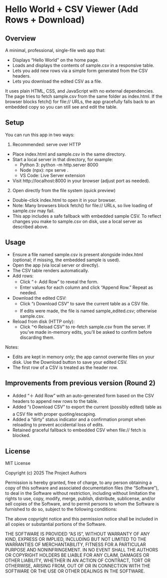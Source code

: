 # Hello World + CSV Viewer (Add Rows + Download)

## Overview
A minimal, professional, single-file web app that:
- Displays “Hello World” on the home page.
- Loads and displays the contents of sample.csv in a responsive table.
- Lets you add new rows via a simple form generated from the CSV headers.
- Lets you download the edited CSV as a file.

It uses plain HTML, CSS, and JavaScript with no external dependencies. The page tries to fetch sample.csv from the same folder as index.html. If the browser blocks fetch() for file:// URLs, the app gracefully falls back to an embedded copy so you can still see and edit the table.

## Setup
You can run this app in two ways:

1) Recommended: serve over HTTP
- Place index.html and sample.csv in the same directory.
- Start a local server in that directory, for example:
  - Python 3: python -m http.server 8000
  - Node (npx): npx serve .
  - VS Code: Live Server extension
- Visit http://localhost:8000 in your browser (adjust port as needed).

2) Open directly from the file system (quick preview)
- Double-click index.html to open it in your browser.
- Note: Many browsers block fetch() for file:// URLs, so live loading of sample.csv may fail.
- This app includes a safe fallback with embedded sample CSV. To reflect changes you make to sample.csv on disk, use a local server as described above.

## Usage
- Ensure a file named sample.csv is present alongside index.html (optional; if missing, the embedded sample is used).
- Open the app (via local server or directly).
- The CSV table renders automatically.
- Add rows:
  - Click “＋ Add Row” to reveal the form.
  - Enter values for each column and click “Append Row.” Repeat as needed.
- Download the edited CSV:
  - Click “⭳ Download CSV” to save the current table as a CSV file.
  - If edits were made, the file is named sample_edited.csv; otherwise sample.csv.
- Reload from disk (HTTP only):
  - Click “⟲ Reload CSV” to re-fetch sample.csv from the server. If you’ve made in-memory edits, you’ll be asked to confirm before discarding them.

Notes:
- Edits are kept in memory only; the app cannot overwrite files on your disk. Use the Download button to save your edited CSV.
- The first row of a CSV is treated as the header row.

## Improvements from previous version (Round 2)
- Added “＋ Add Row” with an auto-generated form based on the CSV headers to append new rows to the table.
- Added “⭳ Download CSV” to export the current (possibly edited) table as a CSV file with proper quoting/escaping.
- Added a “dirty” status indicator and a confirmation prompt when reloading to prevent accidental loss of edits.
- Retained graceful fallback to embedded CSV when file:// fetch is blocked.

## License
MIT License

Copyright (c) 2025 The Project Authors

Permission is hereby granted, free of charge, to any person obtaining a copy
of this software and associated documentation files (the “Software”), to deal
in the Software without restriction, including without limitation the rights
to use, copy, modify, merge, publish, distribute, sublicense, and/or sell
copies of the Software, and to permit persons to whom the Software is furnished to do so, subject to the following conditions:

The above copyright notice and this permission notice shall be included in
all copies or substantial portions of the Software.

THE SOFTWARE IS PROVIDED “AS IS”, WITHOUT WARRANTY OF ANY KIND, EXPRESS OR
IMPLIED, INCLUDING BUT NOT LIMITED TO THE WARRANTIES OF MERCHANTABILITY,
FITNESS FOR A PARTICULAR PURPOSE AND NONINFRINGEMENT. IN NO EVENT SHALL THE
AUTHORS OR COPYRIGHT HOLDERS BE LIABLE FOR ANY CLAIM, DAMAGES OR OTHER
LIABILITY, WHETHER IN AN ACTION OF CONTRACT, TORT OR OTHERWISE, ARISING FROM,
OUT OF OR IN CONNECTION WITH THE SOFTWARE OR THE USE OR OTHER DEALINGS IN
THE SOFTWARE.